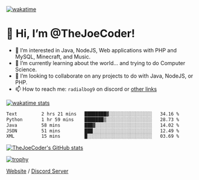 [![wakatime](https://wakatime.com/badge/user/82b861fb-50d1-4a0d-aa13-67fc3da8aaec.svg)](https://wakatime.com/@82b861fb-50d1-4a0d-aa13-67fc3da8aaec)

# 👋 Hi, I’m @TheJoeCoder!
- 👀 I’m interested in Java, NodeJS, Web applications with PHP and MySQL, Minecraft, and Music.
- 🌱 I’m currently learning about the world... and trying to do Computer Science.
- 💞️ I’m looking to collaborate on any projects to do with Java, NodeJS, or PHP.
- 📫 How to reach me: `radialbog9` on discord or [other links](https://linktr.ee/Radialbog9)

[![wakatime stats](https://wakatime.com/share/@Radialbog9/171000ba-80cf-4b52-b9b7-ff8d44d2f6a4.svg)](https://wakatime.com/@Radialbog9)

<!--[![spotify-github-profile](https://spotify-github-profile.vercel.app/api/view?uid=1puuoim4z9kqgght0d4uvhvsg&cover_image=true&theme=natemoo-re&show_offline=true&bar_color=ffe047&bar_color_cover=false)](https://spotify-github-profile.vercel.app/api/view?uid=1puuoim4z9kqgght0d4uvhvsg&redirect=true)-->

<!--START_SECTION:waka-->

```txt
Text         2 hrs 21 mins   ████████▓░░░░░░░░░░░░░░░░   34.16 %
Python       1 hr 59 mins    ███████▒░░░░░░░░░░░░░░░░░   28.73 %
Java         58 mins         ███▓░░░░░░░░░░░░░░░░░░░░░   14.02 %
JSON         51 mins         ███░░░░░░░░░░░░░░░░░░░░░░   12.49 %
XML          15 mins         █░░░░░░░░░░░░░░░░░░░░░░░░   03.69 %
```

<!--END_SECTION:waka-->

[![TheJoeCoder's GitHub stats](https://github-readme-stats.vercel.app/api?username=TheJoeCoder&theme=onedark)](https://github.com/anuraghazra/github-readme-stats)

[![trophy](https://github-profile-trophy.vercel.app/?username=TheJoeCoder&theme=onedark)](https://github.com/ryo-ma/github-profile-trophy)

[Website](https://radialbog9.uk) / [Discord Server](https://rb9.xyz/discord)

